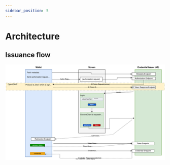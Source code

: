 ```yaml
---
sidebar_position: 5
---
```


# Architecture


## Issuance flow


![Issuance flow](../../static/img/diagrams/wallet-Issuance%20Flow.drawio.svg)